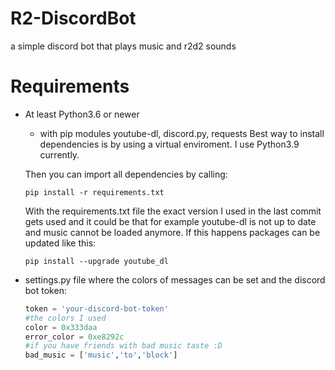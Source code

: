 # R2-DiscordBot
a simple discord bot that plays music and r2d2 sounds

# Requirements

- At least Python3.6 or newer
    - with pip modules youtube-dl, discord.py, requests
    Best way to install dependencies is by using a virtual enviroment.
    I use Python3.9 currently.

    Then you can import all dependencies by calling:
    ```
    pip install -r requirements.txt
    ```

    With the requirements.txt file the exact version I used in the last commit gets used
    and it could be that for example youtube-dl is not up to date and music cannot be loaded anymore.
    If this happens packages can be updated like this:

    ```
    pip install --upgrade youtube_dl
    ```

- settings.py file where the colors of messages can be set and the discord bot token:
  ```python
  token = 'your-discord-bot-token'
  #the colors I used
  color = 0x333daa
  error_color = 0xe8292c
  #if you have friends with bad music taste :D
  bad_music = ['music','to','block']
  ```
